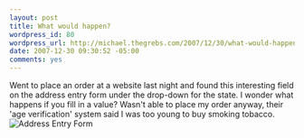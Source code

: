 ```yaml
--- 
layout: post
title: What would happen?
wordpress_id: 80
wordpress_url: http://michael.thegrebs.com/2007/12/30/what-would-happen/
date: 2007-12-30 09:30:52 -05:00
comments: yes
---
```

Went to place an order at a website last night and found this interesting field on the address entry form under the drop-down for the state.  I wonder what happens if you fill in a value?  Wasn't able to place my order anyway, their 'age verification' system said I was too young to buy smoking tobacco.
<img src="http://thegrebs.com/~michael/sshot/order.png" alt="Address Entry Form" />
